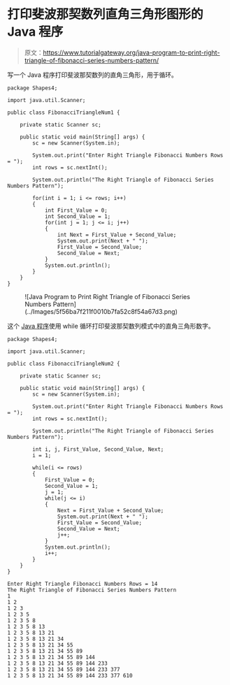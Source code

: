 # 打印斐波那契数列直角三角形图形的 Java 程序

> 原文：<https://www.tutorialgateway.org/java-program-to-print-right-triangle-of-fibonacci-series-numbers-pattern/>

写一个 Java 程序打印斐波那契数列的直角三角形，用于循环。

```
package Shapes4;

import java.util.Scanner;

public class FibonacciTriangleNum1 {

	private static Scanner sc;

	public static void main(String[] args) {
		sc = new Scanner(System.in);

		System.out.print("Enter Right Triangle Fibonacci Numbers Rows = ");
		int rows = sc.nextInt();

		System.out.println("The Right Triangle of Fibonacci Series Numbers Pattern");

		for(int i = 1; i <= rows; i++)  
		{
			int First_Value = 0;
			int Second_Value = 1;
			for(int j = 1; j <= i; j++)
			{
				int Next = First_Value + Second_Value; 
				System.out.print(Next + " ");
                First_Value = Second_Value;
                Second_Value = Next;
			}
			System.out.println();
		}
	}
}
```

<figure class="wp-block-image size-large">![Java Program to Print Right Triangle of Fibonacci Series Numbers Pattern](../Images/5f56ba7f211f0010b7fa52c8f54a67d3.png)</figure>

这个 [Java 程序](https://www.tutorialgateway.org/learn-java-programs/)使用 while 循环打印斐波那契数列模式中的直角三角形数字。

```
package Shapes4;

import java.util.Scanner;

public class FibonacciTriangleNum2 {

	private static Scanner sc;

	public static void main(String[] args) {
		sc = new Scanner(System.in);

		System.out.print("Enter Right Triangle Fibonacci Numbers Rows = ");
		int rows = sc.nextInt();

		System.out.println("The Right Triangle of Fibonacci Series Numbers Pattern");

		int i, j, First_Value, Second_Value, Next;
		i = 1;

		while(i <= rows)  
		{
			First_Value = 0;
			Second_Value = 1;
			j = 1; 
			while(j <= i)
			{
				Next = First_Value + Second_Value; 
				System.out.print(Next + " ");
                First_Value = Second_Value;
                Second_Value = Next;
                j++;
			}
			System.out.println();
			i++;
		}
	}
}
```

```
Enter Right Triangle Fibonacci Numbers Rows = 14
The Right Triangle of Fibonacci Series Numbers Pattern
1 
1 2 
1 2 3 
1 2 3 5 
1 2 3 5 8 
1 2 3 5 8 13 
1 2 3 5 8 13 21 
1 2 3 5 8 13 21 34 
1 2 3 5 8 13 21 34 55 
1 2 3 5 8 13 21 34 55 89 
1 2 3 5 8 13 21 34 55 89 144 
1 2 3 5 8 13 21 34 55 89 144 233 
1 2 3 5 8 13 21 34 55 89 144 233 377 
1 2 3 5 8 13 21 34 55 89 144 233 377 610 
```